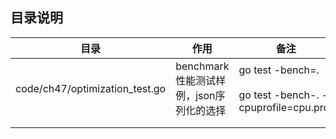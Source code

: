 ## 目录说明





| 目录                           | 作用                                    | 备注                                                         |
| ------------------------------ | --------------------------------------- | ------------------------------------------------------------ |
| code/ch47/optimization_test.go | benchmark性能测试样例，json序列化的选择 | go test -bench=.<br /><br />go test -bench-. -cpuprofile=cpu.prof |
|                                |                                         |                                                              |
|                                |                                         |                                                              |

